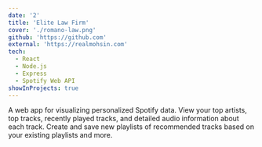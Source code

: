 ```yaml
---
date: '2'
title: 'Elite Law Firm'
cover: './romano-law.png'
github: 'https://github.com'
external: 'https://realmohsin.com'
tech:
  - React
  - Node.js
  - Express
  - Spotify Web API
showInProjects: true
---
```


A web app for visualizing personalized Spotify data. View your top artists, top tracks, recently played tracks, and detailed audio information about each track. Create and save new playlists of recommended tracks based on your existing playlists and more.
